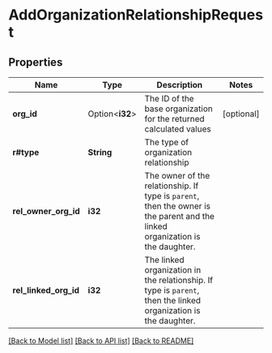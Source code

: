 # AddOrganizationRelationshipRequest

## Properties

Name | Type | Description | Notes
------------ | ------------- | ------------- | -------------
**org_id** | Option<**i32**> | The ID of the base organization for the returned calculated values | [optional]
**r#type** | **String** | The type of organization relationship | 
**rel_owner_org_id** | **i32** | The owner of the relationship. If type is `parent`, then the owner is the parent and the linked organization is the daughter. | 
**rel_linked_org_id** | **i32** | The linked organization in the relationship. If type is `parent`, then the linked organization is the daughter. | 

[[Back to Model list]](../README.md#documentation-for-models) [[Back to API list]](../README.md#documentation-for-api-endpoints) [[Back to README]](../README.md)


